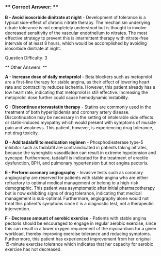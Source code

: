 ### ** Correct Answer: **

**B - Avoid isosorbide dinitrate at night** - Development of tolerance is a typical side-effect of chronic nitrate therapy. The mechanism underlying nitrate tolerance is not completely understood but is thought to involve decreased sensitivity of the vascular endothelium to nitrates. The most effective strategy to prevent this is intermittent therapy with nitrate-free intervals of at least 8 hours, which would be accomplished by avoiding isosorbide dinitrate at night.

Question Difficulty: 3

** Other Answers: **

**A - Increase dose of daily metoprolol** - Beta blockers such as metoprolol are a first-line therapy for stable angina, as their effect of lowering heart rate and contractility reduces ischemia. However, this patient already has a low heart rate, indicating that metoprolol is still effective. Increasing the metoprolol dose further could cause hemodynamic instability.

**C - Discontinue atorvastatin therapy** - Statins are commonly used in the treatment of both hyperlipidemia and coronary artery disease. Discontinuation may be necessary in the setting of intolerable side effects or statin-induced myopathy which would present with symptoms of muscle pain and weakness. This patient, however, is experiencing drug tolerance, not drug toxicity.

**D - Add tadalafil to medication regimen** - Phosphodiesterase type-5 inhibitor such as tadalafil are contraindicated in patients taking nitrates, because the synergistic vasodilation can result in extreme hypotension and syncope. Furthermore, tadalafil is indicated for the treatment of erectile dysfunction, BPH, and pulmonary hypertension but not angina pectoris.

**E - Perform coronary angiography** - Invasive tests such as coronary angiography are reserved for patients with stable angina who are either refractory to optimal medical management or belong to a high-risk demographic. This patient was asymptomatic after initial pharmacotherapy but is now exhibiting signs of drug tolerance, indicating that medical management is sub-optimal. Furthermore, angiography alone would not treat this patient's symptoms since it is a diagnostic test, not a therapeutic intervention.

**F - Decrease amount of aerobic exercise** - Patients with stable angina pectoris should be encouraged to engage in regular aerobic exercise, since this can result in a lower oxygen requirement of the myocardium for a given workload, thereby improving exercise tolerance and reducing symptoms. Furthermore, this patient has experienced improvement from her original 15-minute exercise tolerance which indicates that her capacity for aerobic exercise has not decreased.

